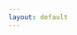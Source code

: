 ```yaml
---
layout: default
---
```


<!--
# Bibtex

{% include_relative bibtex-include.md %}

# Publications

{% for item in site.data.publications.papers %}
{% if item.id %}<a name="{{ item.id }}"></a>{% endif %}
{% for cauthor in item.author %}{{ cauthor.name}}{% if forloop.last == false %}, {% endif %}{% endfor %}.
{% if item.pdf %}<a href="{{ item.pdf | relative_url }}">{{ item.title }}</a>{% else %}{{ item.title }}{% endif %}.
{{ item.publication-title }}{% if item.type == "journal" and item.volume %} {{ item.volume }}{% if item.issue %} ({{ item.issue }}){% endif %}{% endif %}{% if item.pages %}: {{ item.pages }}{% endif %}. ({{ item.year }})<br />
{% if item.pdf %}`[`<a class="orange" href="{{ item.pdf | relative_url }}">PDF</a>`]`{% endif %} {% if item.doi %}`[`<a class="orange" href="http://dx.doi.org/{{ item.doi }}">DOI</a>`]`{% endif %} {% if item.preprint %}`[`<a class="orange" href="{{ item.preprint | relative_url }}">Preprint</a>`]`{% endif %} {% if item.extended %}`[`<a class="orange" href="{{ item.extended | relative_url }}">Extended Version</a>`]`{% endif %}{% if item.arxiv %}`[`<a class="orange" href="{{ item.arxiv}}">Arxiv</a>`]`{% endif %} {% if item.bibtex %}`[`<a class="orange" href="{{ item.bibtex | relative_url }}">Bibtex</a>`]`{% endif %} {% if item.artifact %}`[`<a class="orange" href="{{ item.artifact }}">Artifact</a>`]`{% endif %} {% if item.talk %}`[`<a class="orange" href="{{ t | relative_url }}">Talk</a>`]`{% endif %}
{% endfor %}
-->
